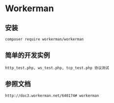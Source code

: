 # Workerman
##  安装 
    composer require workerman/workerman
    
## 简单的开发实例
    http_test.php, ws_test.php, tcp_test.php 协议测试

## 参照文档
    http://doc3.workerman.net/640174# workerman
